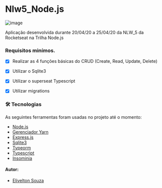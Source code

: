 # Nlw5_Node.js

 ![image](https://cdn.iconscout.com/icon/free/png-256/node-js-1174925.png)
 
 Aplicação desenvolvida durante 20/04/20 a 25/04/20 da NLW_5 da Rocketseat na Trilha Node.js

### Requisitos minímos.

- [x] Realizar as 4 funções básicas do CRUD (Create, Read, Update, Delete)
- [x] Utilizar o Sqlite3
- [x] Utilizar o superseat Typescript
- [x] Utilizar migrations


### 🛠 Tecnologias

As seguintes ferramentas foram usadas no projeto até o momento:

- [Node.js]()
- [Gerenciador Yarn]()
- [Express.js]()
- [Sqlite3]()
- [Typeorm]()
- [Typescript]()
- [Insominia]()



#### Autor:

- [Elivelton Souza](https://github.com/EliveltonSouzaDev)
